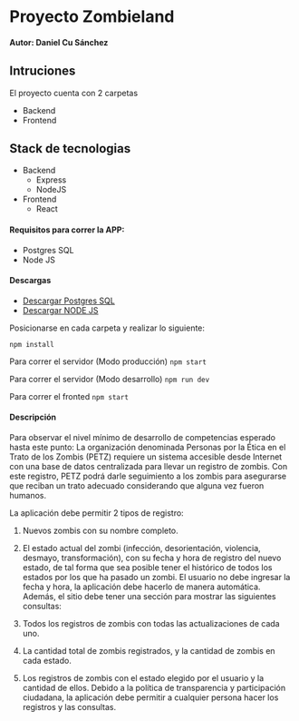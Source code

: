 # Proyecto Zombieland

#### Autor: Daniel Cu Sánchez

## Intruciones

El proyecto cuenta con 2 carpetas
- Backend
- Frontend

## Stack de tecnologias
- Backend
    - Express
    - NodeJS
- Frontend
    - React

#### Requisitos para correr la APP:
- Postgres SQL
- Node JS

#### Descargas
- [Descargar Postgres SQL](https://www.enterprisedb.com/downloads/postgres-postgresql-downloads)
- [Descargar NODE JS](https://nodejs.org/es/download/)

Posicionarse en cada carpeta y realizar lo siguiente:

``` npm install ```

Para correr el servidor (Modo producción)
``` npm start ```

Para correr el servidor (Modo desarrollo)
``` npm run dev ```

Para correr el fronted
``` npm start ```



#### Descripción

Para observar el nivel mínimo de desarrollo de competencias esperado hasta este punto:
La organización denominada Personas por la Ética en el Trato de los Zombis (PETZ) requiere un sistema accesible desde Internet con una base de datos centralizada para llevar un registro de zombis. Con este registro, PETZ podrá darle seguimiento a los zombis para asegurarse que reciban un trato adecuado considerando que alguna vez fueron humanos.

La aplicación debe permitir 2 tipos de registro:

1. Nuevos zombis con su nombre completo.
2. El estado actual del zombi (infección, desorientación, violencia, desmayo, transformación), con su fecha y hora de registro del nuevo estado, de tal forma que sea posible tener el histórico de todos los estados por los que ha pasado un zombi. El usuario no debe ingresar la fecha y hora, la aplicación debe hacerlo de manera automática.
Además, el sitio debe tener una sección para mostrar las siguientes consultas:

1. Todos los registros de zombis con todas las actualizaciones de cada uno.
2. La cantidad total de zombis registrados, y la cantidad de zombis en cada estado.
3. Los registros de zombis con el estado elegido por el usuario y la cantidad de ellos.
Debido a la política de transparencia y participación ciudadana, la aplicación debe permitir a cualquier persona hacer los registros y las consultas.